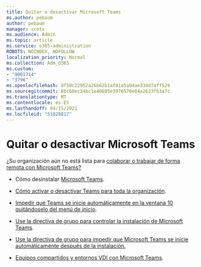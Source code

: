 ```yaml
---
title: Quitar o desactivar Microsoft Teams
ms.author: pebaum
author: pebaum
manager: scotv
ms.audience: Admin
ms.topic: article
ms.service: o365-administration
ROBOTS: NOINDEX, NOFOLLOW
localization_priority: Normal
ms.collection: Adm_O365
ms.custom:
- "9001714"
- "3796"
ms.openlocfilehash: 8f50c22952a26b62b1af01a5a94ae334d7aff529
ms.sourcegitcommit: 8bc60ec34bc1e40685e3976576e04a2623f63a7c
ms.translationtype: MT
ms.contentlocale: es-ES
ms.lasthandoff: 04/15/2021
ms.locfileid: "51828817"
---
```

# <a name="remove-or-turn-off-microsoft-teams"></a>Quitar o desactivar Microsoft Teams

¿Su organización aún no está lista para [colaborar o trabajar de forma remota con Microsoft Teams?](https://products.office.com/microsoft-teams/group-chat-software?&OCID=AID2000955_SEM_WiLWtgAAAKcGoHNG:20200305184100:s&msclkid=cbe12a5675e41135662d7437325dbd9a&ef_id=WiLWtgAAAKcGoHNG:20200305184100:s)

- Cómo desinstalar [Microsoft Teams](https://support.office.com/article/Uninstall-Microsoft-Teams-3b159754-3c26-4952-abe7-57d27f5f4c81).

- [Cómo activar o desactivar Teams para toda la organización](https://docs.microsoft.com/MicrosoftTeams/office-365-set-up).

- [Impedir que Teams se inicie automáticamente en la ventana 10 quitándoselo del menú de inicio](https://support.microsoft.com/help/4026268/windows-10-change-startup-apps).

- [Use la directiva de grupo para controlar la instalación de Microsoft Teams](https://docs.microsoft.com/deployoffice/teams-install#use-group-policy-to-control-the-installation-of-microsoft-teams).

- [Use la directiva de grupo para impedir que Microsoft Teams se inicie automáticamente después de la instalación.](https://docs.microsoft.com/deployoffice/teams-install#use-group-policy-to-prevent-microsoft-teams-from-starting-automatically-after-installation)

- [Equipos compartidos y entornos VDI con Microsoft Teams](https://docs.microsoft.com/deployoffice/teams-install#shared-computer-and-vdi-environments-with-microsoft-teams).
